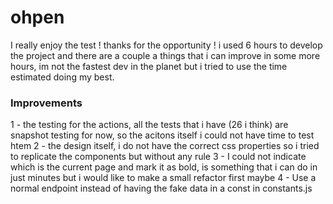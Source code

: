 # ohpen

I really enjoy the test ! thanks for the opportunity !
i used 6 hours to develop the project and there are a couple a things that i can improve in some more hours, im not the fastest dev in the planet but i tried to use the time  estimated doing my best.

### Improvements

1 - the testing for the actions, all the tests that i have (26 i think) are snapshot testing for now, so the acitons itself i could not have time to test htem
2 - the design itself, i do not have the correct css properties so i tried to replicate the components but without any rule
3 - I could not indicate which is the current page and mark it as bold, is something that i can do in just minutes but i would like to make a small refactor first maybe
4 - Use a normal endpoint instead of having the fake data in a const in constants.js
